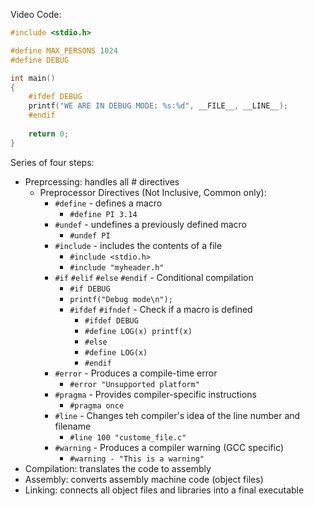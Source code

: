 Video Code:
```c
#include <stdio.h>

#define MAX_PERSONS 1024
#define DEBUG

int main()
{
	#ifdef DEBUG
	printf("WE ARE IN DEBUG MODE: %s:%d", __FILE__, __LINE__);
	#endif
	
	return 0;
}
```

Series of four steps:
- Preprcessing: handles all # directives
	- Preprocessor Directives (Not Inclusive, Common only):
		- ``#define`` - defines a macro
			- ``#define PI 3.14``
		- ``#undef`` - undefines a previously defined macro
			- ``#undef PI``
		- ``#include`` - includes the contents of a file
			- ``#include <stdio.h>``
			- ``#include "myheader.h"``
		- ``#if`` ``#elif`` ``#else`` ``#endif`` - Conditional compilation
			- ``#if DEBUG``
			- ``printf("Debug mode\n");``
			- ``#ifdef`` ``#ifndef`` - Check if a macro is defined
				- ``#ifdef DEBUG``
				- ``#define LOG(x) printf(x)``
				- ``#else ``
				- ``#define LOG(x)``
				- ``#endif``
		- ``#error`` - Produces a compile-time error
			- ``#error "Unsupported platform"``
		- ``#pragma`` - Provides compiler-specific instructions
			- ``#pragma once``
		- ``#line`` - Changes teh compiler's idea of the line number and filename
			- ``#line 100 "custome_file.c"``
		- ``#warning`` - Produces a compiler warning (GCC specific)
			- ``#warning - "This is a warning"``
- Compilation: translates the code to assembly
- Assembly: converts assembly machine code (object files)
- Linking: connects all object files and libraries into a final executable